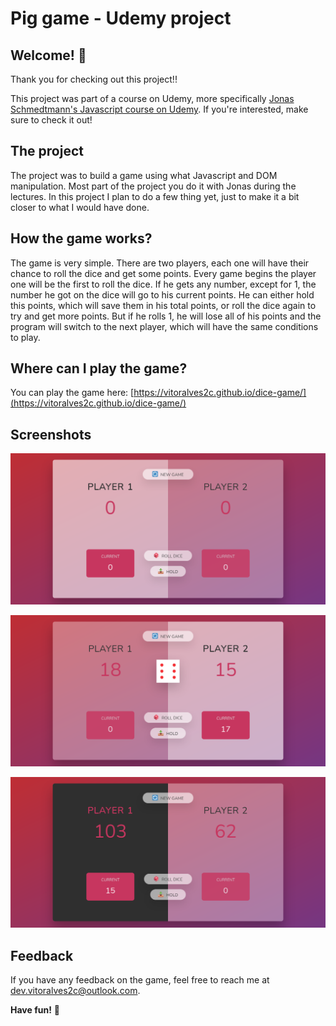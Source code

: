 # Pig game - Udemy project

## Welcome! 👋

Thank you for checking out this project!!

This project was part of a course on Udemy, more specifically [Jonas Schmedtmann's Javascript course on Udemy](https://www.udemy.com/course/the-complete-javascript-course/). If you're interested, make sure to check it out!


## The project

The project was to build a game using what Javascript and DOM manipulation. Most part of the project you do it with Jonas during the lectures. In this project I plan to do a few thing yet, just to make it a bit closer to what I would have done.


## How the game works?

The game is very simple. There are two players, each one will have their chance to roll the dice and get some points. Every game begins the player one will be the first to roll the dice. If he gets any number, except for 1, the number he got on the dice will go to his current points. He can either hold this points, which will save them in his total points, or roll the dice again to try and get more points. But if he rolls 1, he will lose all of his points and the program will switch to the next player, which will have the same conditions to play.

## Where can I play the game?

You can play the game here: [https://vitoralves2c.github.io/dice-game/](https://vitoralves2c.github.io/dice-game/)

## Screenshots

![Beginning](screenshots/screenshot1.png)

![Mid-game](screenshots/screenshot2.png)

![End](screenshots/screenshot3.png)


## Feedback

If you have any feedback on the game, feel free to reach me at dev.vitoralves2c@outlook.com.


**Have fun!** 🚀
